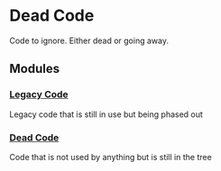# Dead Code

Code to ignore.  Either dead or going away.

## Modules

### [Legacy Code](legacy\_code)
Legacy code that is still in use but being phased out

### [Dead Code](dead\_code)
Code that is not used by anything but is still in the tree

